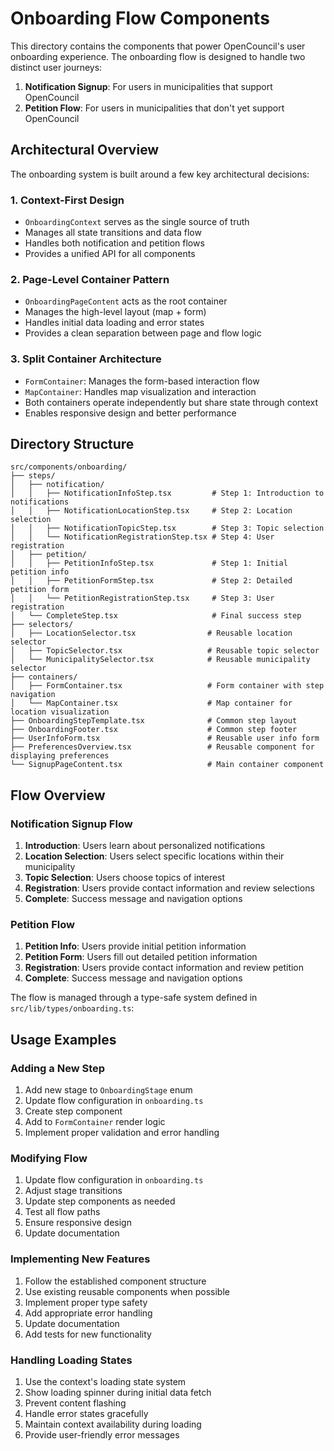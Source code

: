 # Onboarding Flow Components

This directory contains the components that power OpenCouncil's user onboarding experience. The onboarding flow is designed to handle two distinct user journeys:

1. **Notification Signup**: For users in municipalities that support OpenCouncil
2. **Petition Flow**: For users in municipalities that don't yet support OpenCouncil

## Architectural Overview

The onboarding system is built around a few key architectural decisions:

### 1. Context-First Design
- `OnboardingContext` serves as the single source of truth
- Manages all state transitions and data flow
- Handles both notification and petition flows
- Provides a unified API for all components

### 2. Page-Level Container Pattern
- `OnboardingPageContent` acts as the root container
- Manages the high-level layout (map + form)
- Handles initial data loading and error states
- Provides a clean separation between page and flow logic

### 3. Split Container Architecture
- `FormContainer`: Manages the form-based interaction flow
- `MapContainer`: Handles map visualization and interaction
- Both containers operate independently but share state through context
- Enables responsive design and better performance



## Directory Structure

```
src/components/onboarding/
├── steps/
│   ├── notification/
│   │   ├── NotificationInfoStep.tsx         # Step 1: Introduction to notifications
│   │   ├── NotificationLocationStep.tsx     # Step 2: Location selection
│   │   ├── NotificationTopicStep.tsx        # Step 3: Topic selection
│   │   └── NotificationRegistrationStep.tsx # Step 4: User registration
│   ├── petition/
│   │   ├── PetitionInfoStep.tsx             # Step 1: Initial petition info
│   │   ├── PetitionFormStep.tsx             # Step 2: Detailed petition form
│   │   └── PetitionRegistrationStep.tsx     # Step 3: User registration
│   └── CompleteStep.tsx                     # Final success step
├── selectors/
│   ├── LocationSelector.tsx                # Reusable location selector
│   ├── TopicSelector.tsx                   # Reusable topic selector
│   └── MunicipalitySelector.tsx            # Reusable municipality selector
├── containers/
│   ├── FormContainer.tsx                   # Form container with step navigation
│   └── MapContainer.tsx                    # Map container for location visualization
├── OnboardingStepTemplate.tsx              # Common step layout
├── OnboardingFooter.tsx                    # Common step footer
├── UserInfoForm.tsx                        # Reusable user info form
├── PreferencesOverview.tsx                 # Reusable component for displaying preferences
└── SignupPageContent.tsx                   # Main container component
```

## Flow Overview

### Notification Signup Flow
1. **Introduction**: Users learn about personalized notifications
2. **Location Selection**: Users select specific locations within their municipality
3. **Topic Selection**: Users choose topics of interest
4. **Registration**: Users provide contact information and review selections
5. **Complete**: Success message and navigation options

### Petition Flow
1. **Petition Info**: Users provide initial petition information
2. **Petition Form**: Users fill out detailed petition information
3. **Registration**: Users provide contact information and review petition
4. **Complete**: Success message and navigation options

The flow is managed through a type-safe system defined in `src/lib/types/onboarding.ts`:

## Usage Examples

### Adding a New Step
1. Add new stage to `OnboardingStage` enum
2. Update flow configuration in `onboarding.ts`
3. Create step component
4. Add to `FormContainer` render logic
5. Implement proper validation and error handling

### Modifying Flow
1. Update flow configuration in `onboarding.ts`
2. Adjust stage transitions
3. Update step components as needed
4. Test all flow paths
5. Ensure responsive design
6. Update documentation

### Implementing New Features
1. Follow the established component structure
2. Use existing reusable components when possible
3. Implement proper type safety
4. Add appropriate error handling
5. Update documentation
6. Add tests for new functionality

### Handling Loading States
1. Use the context's loading state system
2. Show loading spinner during initial data fetch
3. Prevent content flashing
4. Handle error states gracefully
5. Maintain context availability during loading
6. Provide user-friendly error messages 